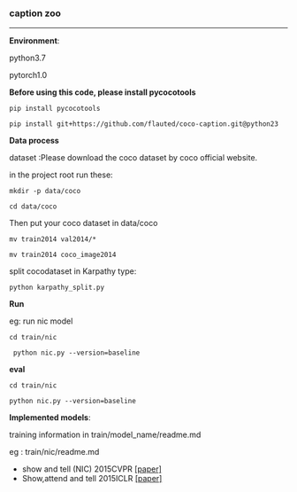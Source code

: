 ### caption zoo

---

**Environment**:

python3.7

pytorch1.0



**Before using this code, please install pycocotools**

```pip install pycocotools```

```pip install git+https://github.com/flauted/coco-caption.git@python23```



**Data process**

dataset :Please download the coco dataset by coco official website.

 in the project root run these:

``` mkdir -p data/coco ```

```cd data/coco```

Then put your coco dataset in data/coco

```mv train2014 val2014/*```

```mv train2014 coco_image2014```

split cocodataset in Karpathy type:

```python karpathy_split.py```



**Run**

eg: run nic model

```cd train/nic```

``` python nic.py --version=baseline```



**eval**

```cd train/nic```

```python nic.py --version=baseline```

**Implemented models**:

training information in train/model_name/readme.md

eg : train/nic/readme.md

* show and tell (NIC) 2015CVPR  [[paper]](https://arxiv.org/abs/1411.4555v2) 
* Show,attend and tell 2015ICLR [[paper]](https://arxiv.org/abs/1502.03044)





